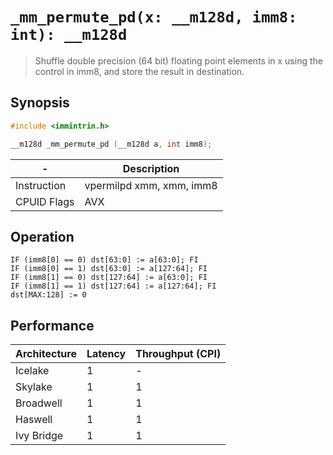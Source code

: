 `_mm_permute_pd(x: __m128d, imm8: int): __m128d`
================================================

> Shuffle double precision (64 bit) floating point elements in x using the control in imm8, and store the result in destination.

## Synopsis

```c
#include <immintrin.h>

__m128d _mm_permute_pd (__m128d a, int imm8);
```

| -           | Description              |
| ----------- | ------------------------ |
| Instruction | vpermilpd xmm, xmm, imm8 |
| CPUID Flags | AVX                      |

## Operation

```
IF (imm8[0] == 0) dst[63:0] := a[63:0]; FI
IF (imm8[0] == 1) dst[63:0] := a[127:64]; FI
IF (imm8[1] == 0) dst[127:64] := a[63:0]; FI
IF (imm8[1] == 1) dst[127:64] := a[127:64]; FI
dst[MAX:128] := 0
```

## Performance

| Architecture | Latency | Throughput (CPI) |
| ------------ | ------- | ---------------- |
| Icelake      | 1       | -                |
| Skylake      | 1       | 1                |
| Broadwell    | 1       | 1                |
| Haswell      | 1       | 1                |
| Ivy Bridge   | 1       | 1                |
